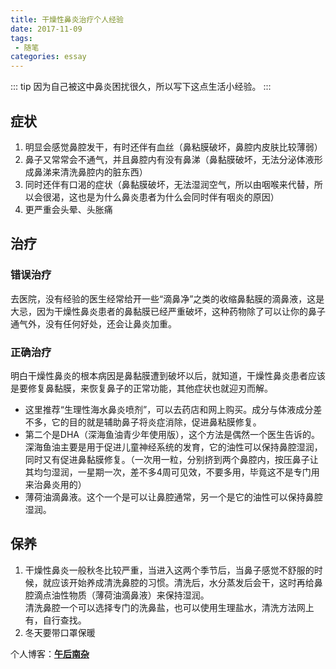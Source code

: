 ```yaml
---
title: 干燥性鼻炎治疗个人经验
date: 2017-11-09
tags:
 - 随笔
categories: essay
---
```


::: tip 
因为自己被这中鼻炎困扰很久，所以写下这点生活小经验。
:::

<!-- more -->

## 症状
1. 明显会感觉鼻腔发干，有时还伴有血丝（鼻粘膜破坏，鼻腔内皮肤比较薄弱）
2. 鼻子又常常会不通气，并且鼻腔内有没有鼻涕（鼻黏膜破坏，无法分泌体液形成鼻涕来清洗鼻腔内的脏东西）
3. 同时还伴有口渴的症状（鼻黏膜破坏，无法湿润空气，所以由咽喉来代替，所以会很渴，这也是为什么鼻炎患者为什么会同时伴有咽炎的原因）
4. 更严重会头晕、头胀痛

## 治疗
### 错误治疗
去医院，没有经验的医生经常给开一些“滴鼻净”之类的收缩鼻黏膜的滴鼻液，这是大忌，因为干燥性鼻炎患者的鼻黏膜已经严重破坏，这种药物除了可以让你的鼻子通气外，没有任何好处，还会让鼻炎加重。

### 正确治疗
明白干燥性鼻炎的根本病因是鼻黏膜遭到破坏以后，就知道，干燥性鼻炎患者应该是要修复鼻黏膜，来恢复鼻子的正常功能，其他症状也就迎刃而解。<br>
   - 这里推荐“生理性海水鼻炎喷剂”，可以去药店和网上购买。成分与体液成分差不多，它的目的就是辅助鼻子将炎症消除，促进鼻粘膜修复。
   - 第二个是DHA（深海鱼油青少年使用版），这个方法是偶然一个医生告诉的。深海鱼油主要是用于促进儿童神经系统的发育，它的油性可以保持鼻腔湿润，同时又有促进鼻黏膜修复。（一次用一粒，分别挤到两个鼻腔内，按压鼻子让其均匀湿润，一星期一次，差不多4周可见效，不要多用，毕竟这不是专门用来治鼻炎用的）
   - 薄荷油滴鼻液。这个一个是可以让鼻腔通常，另一个是它的油性可以保持鼻腔湿润。

## 保养
1. 干燥性鼻炎一般秋冬比较严重，当进入这两个季节后，当鼻子感觉不舒服的时候，就应该开始养成清洗鼻腔的习惯。清洗后，水分蒸发后会干，这时再给鼻腔滴点油性物质（薄荷油滴鼻液）来保持湿润。 <br>
清洗鼻腔一个可以选择专门的洗鼻盐，也可以使用生理盐水，清洗方法网上有，自行查找。 
2. 冬天要带口罩保暖

个人博客：[**午后南杂**](http://recoluan.gitlab.io) 